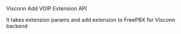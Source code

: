 Visconn Add VOIP Extension API

It takes extension params and add extension to FreePBX for Visconn backend 
